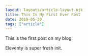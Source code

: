```yaml
---
layout: layouts/article-layout.njk
title: This Is My First Ever Post
date: 2019-05-30
tags: ["article"]
---
```


This is the first post on my blog.

Eleventy is super fresh init.
